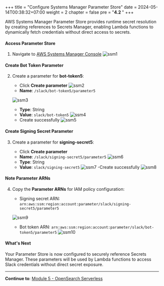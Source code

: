 +++
title = "Configure Systems Manager Parameter Store"
date = 2024-05-14T00:38:32+07:00
weight = 2
chapter = false
pre = "<b>4.2 </b>"
+++

AWS Systems Manager Parameter Store provides runtime secret resolution by creating references to Secrets Manager, enabling Lambda functions to dynamically fetch credentials without direct access to secrets.

#### Access Parameter Store

1. Navigate to [AWS Systems Manager Console](https://console.aws.amazon.com/systems-manager/)
   ![ssm1](/images/4/ssm1.png?width=90pc)

#### Create Bot Token Parameter

2. Create a parameter for **bot-token5**:

   - Click **Create parameter**
   ![ssm2](/images/4/ssm2.png?width=91pc)
    - **Name**: `/slack/bot-token5/parameter5`

   ![ssm3](/images/4/ssm3.png?width=91pc)
   - **Type**: String
   - **Value**: `slack/bot-token5`
   ![ssm4](/images/4/ssm4.png?width=91pc)
   - Create successfully
   ![ssm5](/images/4/ssm5.png?width=91pc)

#### Create Signing Secret Parameter

3. Create a parameter for **signing-secret5**:

   - Click **Create parameter**
   - **Name**: `/slack/signing-secret5/parameter5`
   ![ssm6](/images/4/ssm6.png?width=91pc)
   - **Type**: String
   - **Value**: `slack/signing-secret5`
   ![ssm7](/images/4/ssm7.png?width=91pc)
   -Create successfully
   ![ssm8](/images/4/ssm8.png?width=91pc)

#### Note Parameter ARNs

4. Copy the **Parameter ARNs** for IAM policy configuration:

   - Signing secret ARN: `arn:aws:ssm:region:account:parameter/slack/signing-secret5/parameter5`

   ![ssm9](/images/4/ssm9.png?width=91pc)
   - Bot token ARN: `arn:aws:ssm:region:account:parameter/slack/bot-token5/parameter5`
   ![ssm10](/images/4/ssm10.png?width=91pc)

#### What's Next

Your Parameter Store is now configured to securely reference Secrets Manager. These parameters will be used by Lambda functions to access Slack credentials without direct secret exposure.

---

**Continue to**: [Module 5 - OpenSearch Serverless](../../5-opensearch/)
